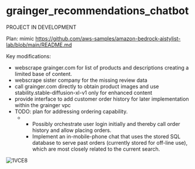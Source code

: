 # grainger_recommendations_chatbot

PROJECT IN DEVELOPMENT

Plan: mimic https://github.com/aws-samples/amazon-bedrock-aistylist-lab/blob/main/README.md

Key modifications: 
  - webscrape grainger.com for list of products and descriptions creating a limited base of content.
  - webscrape sister company for the missing review data
  - call grainger.com directly to obtain product images and use stability.stable-diffusion-xl-v1 only for enhanced content
  - provide interface to add customer order history for later implementation within the grainger vpc
  - TODO: plan for addressing ordering capability.
    - -   Possibly orchestrate user login initially and thereby call order history and allow placing orders.
      -   Implement an in-mobile-phone chat that uses the stored SQL database to serve past orders (currently stored for off-line use), which are most closely related to the current search.


    

![1VCE8](https://github.com/Noel-Niko/graigner_recommendations_chatbot/assets/83922762/d455c98e-e906-42b0-89e0-079e6c772bcd)
